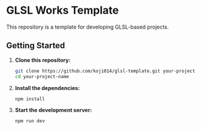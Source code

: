 <!-- @format -->

# GLSL Works Template

This repository is a template for developing GLSL-based projects.

## Getting Started

1. **Clone this repository:**

    ```bash
    git clone https://github.com/koji014/glsl-template.git your-project-name
    cd your-project-name
    ```

2. **Install the dependencies:**

    ```bash
    npm install
    ```

3. **Start the development server:**
    ```bash
    npm run dev
    ```
